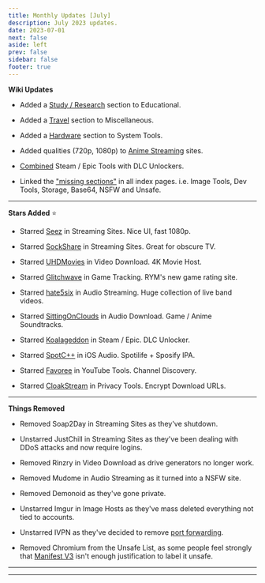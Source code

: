 ```yaml
---
title: Monthly Updates [July]
description: July 2023 updates.
date: 2023-07-01
next: false
aside: left
prev: false
sidebar: false
footer: true
---
```

<Post authors="['nbats']" />

**Wiki Updates**

* Added a [Study / Research](https://fmhy.pages.dev/edupiracyguide/#study--research) section to Educational.
 
* Added a [Travel](https://fmhy.pages.dev/miscguide/#travel) section to Miscellaneous.
 
* Added a [Hardware](https://fmhy.pages.dev/system-tools#hardware-tools) section to System Tools.
 
* Added qualities (720p, 1080p) to [Anime Streaming](https://fmhy.pages.dev/videopiracyguide/#anime-streaming) sites.
 
* [Combined](https://fmhy.pages.dev/gamingpiracyguide/#steam--epic) Steam / Epic Tools with DLC Unlockers.
 
* Linked the ["missing sections"](https://ibb.co/X8K2GTc) in all index pages. i.e. Image Tools, Dev Tools, Storage, Base64, NSFW and Unsafe.
 
***
 
**Stars Added** ⭐
 
* Starred [Seez](https://fmhy.pages.dev/videopiracyguide/#multi-hosts) in Streaming Sites. Nice UI, fast 1080p.
 
* Starred [SockShare](https://fmhy.pages.dev/videopiracyguide/#dedicated-hosts) in Streaming Sites. Great for obscure TV.
 
* Starred [UHDMovies](https://fmhy.pages.dev/videopiracyguide/#download-sites) in Video Download. 4K Movie Host. 
 
* Starred [Glitchwave](https://fmhy.pages.dev/gamingpiracyguide/#tracking--discovery) in Game Tracking. RYM's new game rating site.
 
* Starred [hate5six](https://fmhy.pages.dev/audiopiracyguide/#streaming-sites) in Audio Streaming. Huge collection of live band videos.
 
* Starred [SittingOnClouds](https://fmhy.pages.dev/audiopiracyguide/#download-sites) in Audio Download. Game / Anime Soundtracks. 
 
* Starred [Koalageddon](https://fmhy.pages.dev/gamingpiracyguide/#steam--epic) in Steam / Epic. DLC Unlocker.
 
* Starred [SpotC++](https://fmhy.pages.dev/android-iosguide/#ios-audio) in iOS Audio. Spotilife + Sposify IPA.
 
* Starred [Favoree](https://fmhy.pages.dev/toolsguide/#youtube-tools) in YouTube Tools. Channel Discovery. 
 
* Starred [CloakStream](https://fmhy.pages.dev/adblockvpnguide/#browser-tools) in Privacy Tools. Encrypt Download URLs.
 
***
 
**Things Removed**
 
* Removed Soap2Day in Streaming Sites as they've shutdown.
 
* Unstarred JustChill in Streaming Sites as they've been dealing with DDoS attacks and now require logins.
 
* Removed Rinzry in Video Download as drive generators no longer work.
 
* Removed Mudome in Audio Streaming as it turned into a NSFW site.
 
* Removed Demonoid as they've gone private.
 
* Unstarred Imgur in Image Hosts as they've mass deleted everything not tied to accounts.
 
* Unstarred IVPN as they've decided to remove [port forwarding](https://www.ivpn.net/blog/gradual-removal-of-port-forwarding/). 

* Removed Chromium from the Unsafe List, as some people feel strongly that [Manifest V3](https://www.eff.org/deeplinks/2021/12/chrome-users-beware-manifest-v3-deceitful-and-threatening) isn't enough justification to label it unsafe.
 
***
***
